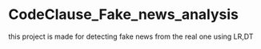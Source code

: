 # CodeClause_Fake_news_analysis

this project is made for detecting fake news from the real one
using LR,DT
